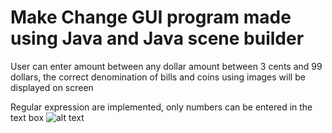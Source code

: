 # Make Change GUI program made using Java and Java scene builder


User can enter amount between any dollar amount between 3 cents and 99 dollars, the correct denomination of bills and coins using images will be displayed on screen

Regular expression are implemented, only numbers can be entered in the text box
![alt text](https://i.imgur.com/cRMuGDO.gif)
